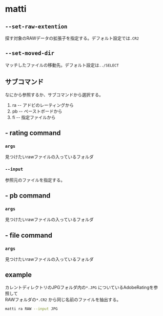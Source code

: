 # matti

## `--set-raw-extention`
探す対象のRAWデータの拡張子を指定する。デフォルト設定では`.CR2`

## `--set-moved-dir`
マッチしたファイルの移動先。デフォルト設定は`../SELECT`

## サブコマンド
なにから参照するか、サブコマンドから選択する。
1. ra -- アドビのレーティングから
1. pb -- ペーストボードから
1. fi -- 指定ファイルから

## - rating command
### `args`
見つけたいrawファイルの入っているフォルダ
### `--input`
参照元のファイルを指定する。    


## - pb command
### `args`
見つけたいrawファイルの入っているフォルダ

## - file command
### `args`
見つけたいrawファイルの入っているフォルダ

## example
カレントディレクトリのJPGフォルダ内の`*.JPG` についているAdobeRatingを参照して  
RAWフォルダの`*.CR2` から同じ名前のファイルを抽出する。

```bash
matti ra RAW --input JPG
```
